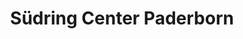 ---
title: "Südring Center Paderborn"
url: /paderborn/suedring-center-paderborn/
shop: Einkaufszentrum
---